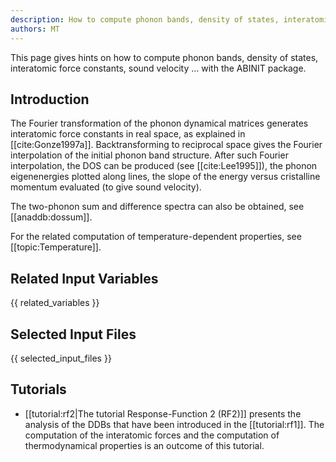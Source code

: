 ```yaml
---
description: How to compute phonon bands, density of states, interatomic force constants, sound velocity ...
authors: MT
---
```

<!--- This is the source file for this topics. Can be edited. -->

This page gives hints on how to compute phonon bands, density of states, interatomic force constants, sound
velocity ... with the ABINIT package.

## Introduction

The Fourier transformation of the phonon dynamical matrices generates
interatomic force constants in real space, as explained in
[[cite:Gonze1997a]]. Backtransforming to reciprocal space gives the Fourier
interpolation of the initial phonon band structure. After such Fourier
interpolation, the DOS can be produced (see [[cite:Lee1995]]), the phonon
eigenenergies plotted along lines, the slope of the energy versus cristalline
momentum evaluated (to give sound velocity).

The two-phonon sum and difference spectra can also be obtained, see [[anaddb:dossum]].

For the related computation of temperature-dependent properties, see [[topic:Temperature]].


## Related Input Variables

{{ related_variables }}

## Selected Input Files

{{ selected_input_files }}

## Tutorials

* [[tutorial:rf2|The tutorial Response-Function 2 (RF2)]] presents the analysis of the DDBs that have been introduced in the [[tutorial:rf1]]. The computation of the interatomic forces and the computation of thermodynamical properties is an outcome of this tutorial.


